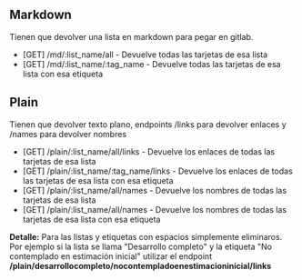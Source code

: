 ## Markdown
Tienen que devolver una lista en markdown para pegar en gitlab.

- [GET] /md/:list_name/all - Devuelve todas las tarjetas de esa lista
- [GET] /md/:list_name/:tag_name - Devuelve todas las tarjetas de esa lista con esa etiqueta 

## Plain
Tienen que devolver texto plano, endpoints /links para devolver enlaces y /names para devolver nombres

- [GET] /plain/:list_name/all/links - Devuelve los enlaces de todas las tarjetas de esa lista
- [GET] /plain/:list_name/:tag_name/links - Devuelve los enlaces de todas las tarjetas de esa lista con esa etiqueta
- [GET] /plain/:list_name/all/names - Devuelve los nombres de todas las tarjetas de esa lista
- [GET] /plain/:list_name/all/names - Devuelve los nombres de todas las tarjetas de esa lista con esa etiqueta


**Detalle:** Para las listas y etiquetas con espacios simplemente eliminaros. Por ejemplo si la lista se llama "Desarrollo completo" y la etiqueta "No contemplado en estimación inicial" utilizar el endpoint __/plain/desarrollocompleto/nocontempladoenestimacioninicial/links__ 
